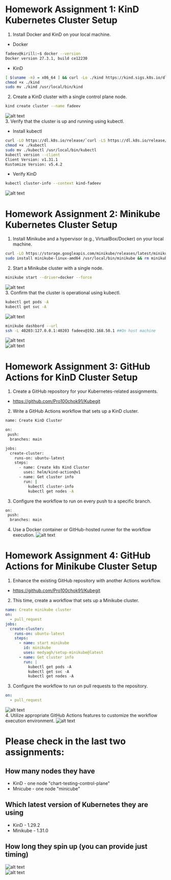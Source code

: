 # Homework Assignment 1: KinD Kubernetes Cluster Setup
1. Install Docker and KinD on your local machine.
  * Docker
```bash
fadeev@kirill:~$ docker --version
Docker version 27.3.1, build ce12230
```
  * KinD
```bash
[ $(uname -m) = x86_64 ] && curl -Lo ./kind https://kind.sigs.k8s.io/dl/v0.24.0/kind-linux-amd64
chmod +x ./kind
sudo mv ./kind /usr/local/bin/kind
```
2. Create a KinD cluster with a single control plane node.
```bash
kind create cluster --name fadeev
```
![alt text](https://github.com/Pro100chok91/sa.it-academy.by/blob/md-sa2-29-24/Kirill_Fadeev/09.Kubernetes/img/1.jpg)  
3. Verify that the cluster is up and running using kubectl.
  * Install kubectl
```bash
curl -LO https://dl.k8s.io/release/`curl -LS https://dl.k8s.io/release/stable.txt`/bin/linux/amd64/kubectl
chmod +x ./kubectl
sudo mv ./kubectl /usr/local/bin/kubectl
kubectl version --client
Client Version: v1.31.1
Kustomize Version: v5.4.2
```
  * Verify KinD
```bash
kubectl cluster-info --context kind-fadeev
```
![alt text](https://github.com/Pro100chok91/sa.it-academy.by/blob/md-sa2-29-24/Kirill_Fadeev/09.Kubernetes/img/12.jpg)  
# Homework Assignment 2: Minikube Kubernetes Cluster Setup
1. Install Minikube and a hypervisor (e.g., VirtualBox/Docker) on your local machine.
```bash
curl -LO https://storage.googleapis.com/minikube/releases/latest/minikube-linux-amd64
sudo install minikube-linux-amd64 /usr/local/bin/minikube && rm minikube-linux-amd64
```
2. Start a Minikube cluster with a single node.  
```bash
minikube start --driver=docker --force
```
![alt text](https://github.com/Pro100chok91/sa.it-academy.by/blob/md-sa2-29-24/Kirill_Fadeev/09.Kubernetes/img/3.jpg)  
3. Confirm that the cluster is operational using kubectl.  
```bash
kubectl get pods -A
kubectl get svc -A
```
![alt text](https://github.com/Pro100chok91/sa.it-academy.by/blob/md-sa2-29-24/Kirill_Fadeev/09.Kubernetes/img/4.jpg) 
 ```bash
 minikube dashbord --url
 ssh -L 40203:127.0.0.1:40203 fadeev@192.168.50.1 ##On host machine
 ```
![alt text](https://github.com/Pro100chok91/sa.it-academy.by/blob/md-sa2-29-24/Kirill_Fadeev/09.Kubernetes/img/5.jpg)  
![alt text](https://github.com/Pro100chok91/sa.it-academy.by/blob/md-sa2-29-24/Kirill_Fadeev/09.Kubernetes/img/6.jpg)  
# Homework Assignment 3: GitHub Actions for KinD Cluster Setup
1. Create a GitHub repository for your Kubernetes-related assignments.
  * https://github.com/Pro100chok91/Kubegit
2. Write a GitHub Actions workflow that sets up a KinD cluster.
```bash
name: Create KinD Cluster

on:
 push: 
  branches: main

jobs:
  create-cluster:
    runs-on: ubuntu-latest
    steps:
      - name: Create k8s Kind Cluster
        uses: helm/kind-action@v1
      - name: Get cluster info
        run: |
          kubectl cluster-info
          kubectl get nodes -A 
```
3. Configure the workflow to run on every push to a specific branch.
```bash
on:
 push: 
  branches: main
```
4. Use a Docker container or GitHub-hosted runner for the workflow execution.
![alt text](https://github.com/Pro100chok91/sa.it-academy.by/blob/md-sa2-29-24/Kirill_Fadeev/09.Kubernetes/img/7.jpg)  
# Homework Assignment 4: GitHub Actions for Minikube Cluster Setup
1. Enhance the existing GitHub repository with another Actions workflow.
  * https://github.com/Pro100chok91/Kubegit
2. This time, create a workflow that sets up a Minikube cluster.
```yaml
name: Create minikube cluster
on:
  - pull_request
jobs:
  create-cluster:
    runs-on: ubuntu-latest
    steps:
      - name: start minikube
        id: minikube
        uses: medyagh/setup-minikube@latest
      - name: Get cluster info
        run: |
          kubectl get pods -A
          kubectl get svc -A
          kubectl get nodes -A
```
3. Configure the workflow to run on pull requests to the repository.
```yaml
on:
  - pull_request
```
![alt text](https://github.com/Pro100chok91/sa.it-academy.by/blob/md-sa2-29-24/Kirill_Fadeev/09.Kubernetes/img/11.jpg)  
4. Utilize appropriate GitHub Actions features to customize the workflow execution environment.
![alt text](https://github.com/Pro100chok91/sa.it-academy.by/blob/md-sa2-29-24/Kirill_Fadeev/09.Kubernetes/img/10.jpg)  

# Please check in the last two assignments:

## How many nodes they have
  * KinD - one node "chart-testing-control-plane"
  * Mnicube - one node "minicube"
## Which latest version of Kubernetes they are using
  * KinD - 1.29.2
  * Minikube - 1.31.0
## How long they spin up (you can provide just timing)
![alt text](https://github.com/Pro100chok91/sa.it-academy.by/blob/md-sa2-29-24/Kirill_Fadeev/09.Kubernetes/img/8.jpg)  
![alt text](https://github.com/Pro100chok91/sa.it-academy.by/blob/md-sa2-29-24/Kirill_Fadeev/09.Kubernetes/img/9.jpg)  